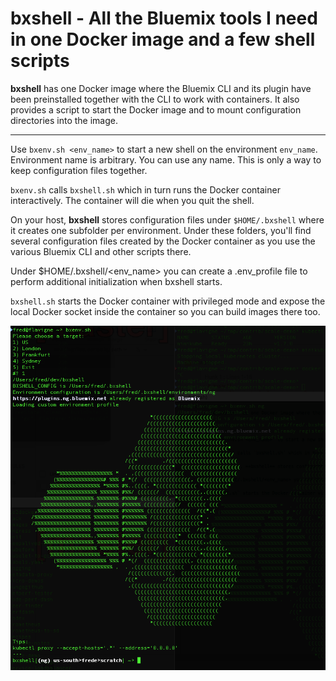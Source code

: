 # bxshell - All the Bluemix tools I need in one Docker image and a few shell scripts

**bxshell** has one Docker image where the Bluemix CLI and its plugin have been preinstalled together with the CLI to work with containers. It also provides a script to start the Docker image and to mount configuration directories into the image.

---

Use `bxenv.sh <env_name>` to start a new shell on the environment `env_name`. Environment name is arbitrary. You can use any name. This is only a way to keep configuration files together.

`bxenv.sh` calls `bxshell.sh` which in turn runs the Docker container interactively. The container will die when you quit the shell.

On your host, **bxshell** stores configuration files under `$HOME/.bxshell` where it creates one subfolder per environment. Under these folders, you'll find several configuration files created by the Docker container as you use the various Bluemix CLI and other scripts there.

Under $HOME/.bxshell/<env_name> you can create a .env_profile file to perform additional initialization when bxshell starts.

`bxshell.sh` starts the Docker container with privileged mode and expose the local Docker socket inside the container so you can build images there too.

![screen.png](./screen.png)
